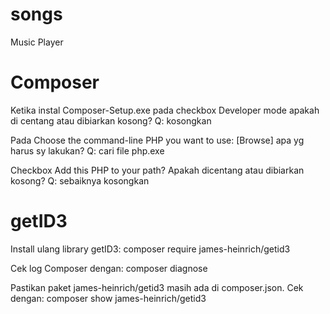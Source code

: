 # songs
 Music Player


# Composer
Ketika instal Composer-Setup.exe pada checkbox Developer mode apakah di centang atau dibiarkan kosong?
Q: kosongkan

Pada Choose the command-line PHP you want to use: [Browse]
apa yg harus sy lakukan?
Q: cari file php.exe

Checkbox Add this PHP to your path?
Apakah dicentang atau dibiarkan kosong?
Q: sebaiknya kosongkan

# getID3
Install ulang library getID3:
composer require james-heinrich/getid3

Cek log Composer dengan:
composer diagnose

Pastikan paket james-heinrich/getid3 masih ada di composer.json. Cek dengan:
composer show james-heinrich/getid3

